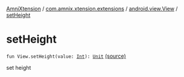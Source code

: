 [AmniXtension](../../index.md) / [com.amnix.xtension.extensions](../index.md) / [android.view.View](index.md) / [setHeight](./set-height.md)

# setHeight

`fun View.setHeight(value: `[`Int`](https://kotlinlang.org/api/latest/jvm/stdlib/kotlin/-int/index.html)`): `[`Unit`](https://kotlinlang.org/api/latest/jvm/stdlib/kotlin/-unit/index.html) [(source)](https://github.com/AmniX/AmniXTension/tree/master/AmniXtension/src/main/java/com/amnix/xtension/extensions/ViewExtensions.kt#L105)

set height

